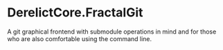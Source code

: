 # DerelictCore.FractalGit

A git graphical frontend with submodule operations in mind and for those who are also comfortable using the command line.



